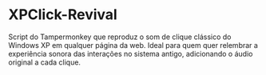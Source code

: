 # XPClick-Revival
Script do Tampermonkey que reproduz o som de clique clássico do Windows XP em qualquer página da web. Ideal para quem quer relembrar a experiência sonora das interações no sistema antigo, adicionando o áudio original a cada clique.
